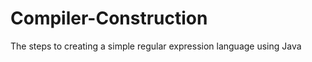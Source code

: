 Compiler-Construction
=====================

The steps to creating a simple regular expression language using Java

